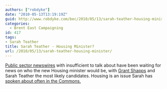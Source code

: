 ```yaml
---
authors: ["robdyke"]
date: "2010-05-13T13:19:19Z"
guid: http://www.robdyke.com/bec/2010/05/13/sarah-teather-housing-minister/
categories:
  - Brent East Campaigning
id: 417
tags:
- Sarah Teather
title: Sarah Teather - Housing Minister?
url: /2010/05/13/sarah-teather-housing-minister/
---
```

[Public sector newswires](http://www.24dash.com/news/Housing/2010-05-12-Housing-minister-missing-from-first-coalition-Cabinet) with insufficient to talk about have been waiting for news on who the new Housing minister would be, with [Grant Shapps](http://www.theyworkforyou.com/mp/grant_shapps/welwyn_hatfield "TWFY.com") and Sarah Teather the most likely candidates. Housing is an issue Sarah has [spoken about often in the Commons.](http://www.theyworkforyou.com/search/?s=housing&pid=11350)